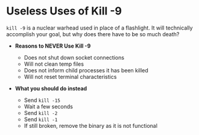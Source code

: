 # Useless Uses of Kill -9

`kill -9` is a nuclear warhead used in place of a flashlight.  It will technically accomplish your goal,
but why does there have to be so much death?

* **Reasons to NEVER Use Kill -9**
  * Does not shut down socket connections
  * Will not clean temp files
  * Does not inform child processes it has been killed
  * Will not reset terminal characteristics

* **What you should do instead**
  * Send `kill -15`
  * Wait a few seconds
  * Send `kill -2`
  * Send `kill -1`
  * If still broken, remove the binary as it is not functional

